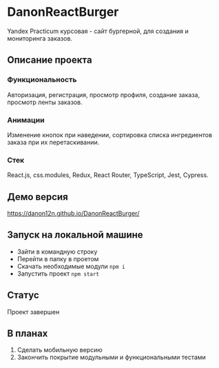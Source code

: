 # DanonReactBurger
Yandex Practicum курсовая - сайт бургерной, для создания и мониторинга заказов.

## Описание проекта
### Функциональность
Авторизация, регистрация, просмотр профиля, создание заказа, просмотр ленты заказов.

### Анимации
Изменение кнопок при наведении, сортировка списка ингредиентов заказа при их перетаскивании.

### Стек
React.js, css.modules, Redux, React Router, TypeScript, Jest, Cypress.

## Демо версия
https://danon12n.github.io/DanonReactBurger/

## Запуск на локальной машине
- Зайти в командную строку 
- Перейти в папку в проетом
- Скачать необходимые модули ```npm i```
- Запустить проект ```npm start```

## Статус
Проект завершен

## В планах
1) Сделать мобильную версию
2) Закончить покрытие модульными и функциональными тестами
